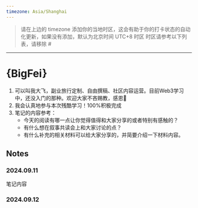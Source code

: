 ```yaml
---
timezone: Asia/Shanghai
---
```


> 请在上边的 timezone 添加你的当地时区，这会有助于你的打卡状态的自动化更新，如果没有添加，默认为北京时间 UTC+8 时区
> 时区请参考以下列表，请移除 # 

---

# {BigFei}

1. 可以叫我大飞，副业旅行定制、自由撰稿、社区内容运营。目前Web3学习中，还没入门的那种。欢迎大家不吝赐教，感恩🥹
2. 我会认真地参与本次残酷学习！100%积极完成
3. 笔记的内容参考：
   - 今天的阅读有哪一点让你觉得值得和大家分享的或者特别有感触的？
   - 有什么想在叙事共读会上和大家讨论的点？
   - 有什么补充的相关材料可以给大家分享的，并简要介绍一下材料内容。

## Notes

<!-- Content_START -->

### 2024.09.11

笔记内容

### 2024.09.12


<!-- Content_END -->
